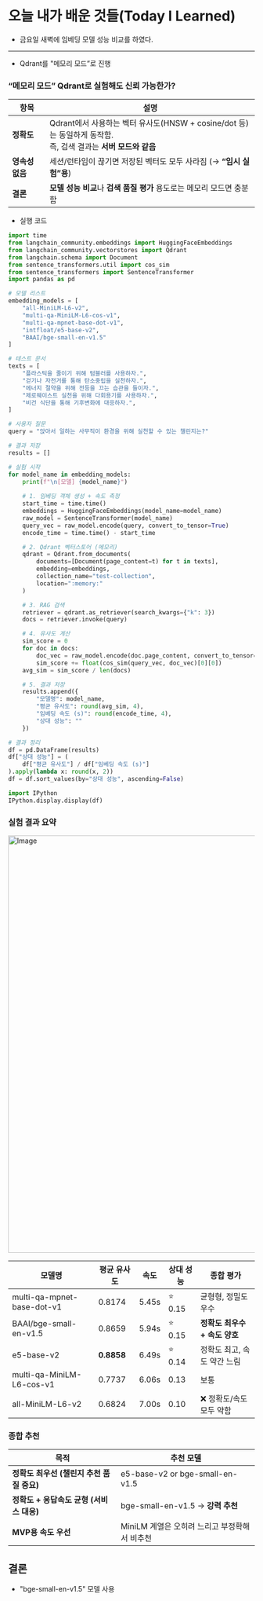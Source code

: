 # 오늘 내가 배운 것들(Today I Learned)

- 금요일 새벽에 임베딩 모델 성능 비교를 하였다.

---

- Qdrant를 "메모리 모드”로 진행

### **“메모리 모드” Qdrant로 실험해도 신뢰 가능한가?**

| **항목**     | **설명**                                                                            |
| ---------- | --------------------------------------------------------------------------------- |
| **정확도**    | Qdrant에서 사용하는 벡터 유사도(HNSW + cosine/dot 등)는 동일하게 동작함.<br/> 즉, 검색 결과는 **서버 모드와 같음** |
| **영속성 없음** | 세션/런타임이 끊기면 저장된 벡터도 모두 사라짐 (→ **“임시 실험”용**)                                       |
| **결론**     | **모델 성능 비교**나 **검색 품질 평가** 용도로는 메모리 모드면 충분함                                       |

- 실행 코드

```python
import time
from langchain_community.embeddings import HuggingFaceEmbeddings
from langchain_community.vectorstores import Qdrant
from langchain.schema import Document
from sentence_transformers.util import cos_sim
from sentence_transformers import SentenceTransformer
import pandas as pd

# 모델 리스트
embedding_models = [
    "all-MiniLM-L6-v2",
    "multi-qa-MiniLM-L6-cos-v1",
    "multi-qa-mpnet-base-dot-v1",
    "intfloat/e5-base-v2",
    "BAAI/bge-small-en-v1.5"
]

# 테스트 문서
texts = [
    "플라스틱을 줄이기 위해 텀블러를 사용하자.",
    "걷기나 자전거를 통해 탄소중립을 실천하자.",
    "에너지 절약을 위해 전등을 끄는 습관을 들이자.",
    "제로웨이스트 실천을 위해 다회용기를 사용하자.",
    "비건 식단을 통해 기후변화에 대응하자.",
]

# 사용자 질문
query = "앉아서 일하는 사무직이 환경을 위해 실천할 수 있는 챌린지는?"

# 결과 저장
results = []

# 실험 시작
for model_name in embedding_models:
    print(f"\n[모델] {model_name}")
    
    # 1. 임베딩 객체 생성 + 속도 측정
    start_time = time.time()
    embeddings = HuggingFaceEmbeddings(model_name=model_name)
    raw_model = SentenceTransformer(model_name)
    query_vec = raw_model.encode(query, convert_to_tensor=True)
    encode_time = time.time() - start_time

    # 2. Qdrant 벡터스토어 (메모리)
    qdrant = Qdrant.from_documents(
        documents=[Document(page_content=t) for t in texts],
        embedding=embeddings,
        collection_name="test-collection",
        location=":memory:"
    )

    # 3. RAG 검색
    retriever = qdrant.as_retriever(search_kwargs={"k": 3})
    docs = retriever.invoke(query)

    # 4. 유사도 계산
    sim_score = 0
    for doc in docs:
        doc_vec = raw_model.encode(doc.page_content, convert_to_tensor=True)
        sim_score += float(cos_sim(query_vec, doc_vec)[0][0])
    avg_sim = sim_score / len(docs)

    # 5. 결과 저장
    results.append({
        "모델명": model_name,
        "평균 유사도": round(avg_sim, 4),
        "임베딩 속도 (s)": round(encode_time, 4),
        "상대 성능": ""
    })

# 결과 정리
df = pd.DataFrame(results)
df["상대 성능"] = (
    df["평균 유사도"] / df["임베딩 속도 (s)"]
).apply(lambda x: round(x, 2))
df = df.sort_values(by="상대 성능", ascending=False)

import IPython
IPython.display.display(df)
```

###  **실험 결과 요약**

<img width="850" alt="Image" src="https://github.com/user-attachments/assets/fae13586-7f2a-43e4-9b40-f88e49767f79" />

| **모델명**                    | **평균 유사도** | **속도** | **상대 성능** | **종합 평가**           |
| -------------------------- | ---------- | ------ | --------- | ------------------- |
| multi-qa-mpnet-base-dot-v1 | 0.8174     | 5.45s  | ⭐️ 0.15   | 균형형, 정밀도 우수         |
| BAAI/bge-small-en-v1.5     | 0.8659     | 5.94s  | ⭐️ 0.15   | **정확도 최우수 + 속도 양호** |
| e5-base-v2                 | **0.8858** | 6.49s  | ⭐️ 0.14   | 정확도 최고, 속도 약간 느림    |
| multi-qa-MiniLM-L6-cos-v1  | 0.7737     | 6.06s  | 0.13      | 보통                  |
| all-MiniLM-L6-v2           | 0.6824     | 7.00s  | 0.10      | ❌ 정확도/속도 모두 약함      |

### **종합 추천**

| **목적**                     | **추천 모델**                       |
| -------------------------- | ------------------------------- |
| **정확도 최우선 (챌린지 추천 품질 중요)** | e5-base-v2 or bge-small-en-v1.5 |
| **정확도 + 응답속도 균형 (서비스 대응)** | bge-small-en-v1.5 -> **강력 추천**  |
| **MVP용 속도 우선**             | MiniLM 계열은 오히려 느리고 부정확해서 비추천    |

## 결론
- "bge-small-en-v1.5" 모델 사용
